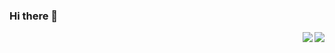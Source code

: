 ### Hi there 👋

<img align="right" src="https://github-readme-stats.vercel.app/api?username=Excaive&count_private=true&show_icons=true" />


<img align="right" src="https://github-readme-stats.vercel.app/api/top-langs/?username=Excaive&layout=compact" />

<!--
**Excaive/Excaive** is a ✨ _special_ ✨ repository because its `README.md` (this file) appears on your GitHub profile.

Here are some ideas to get you started:

- 🔭 I’m currently working on ...
- 🌱 I’m currently learning ...
- 👯 I’m looking to collaborate on ...
- 🤔 I’m looking for help with ...
- 💬 Ask me about ...
- 📫 How to reach me: ...
- 😄 Pronouns: ...
- ⚡ Fun fact: ...
-->
